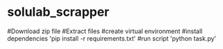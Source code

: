 # solulab_scrapper

#Download zip file
#Extract files
#create virtual environment
#install dependencies 'pip install -r requirements.txt'
#run script 'python task.py'

